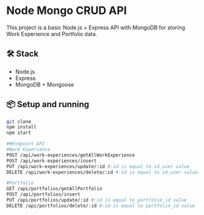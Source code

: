 # Node Mongo CRUD API
This project is a basic Node.js + Express API with MongoDB for storing Work Experience and Portfolio data.

## 🛠 Stack
- Node.js
- Express
- MongoDB + Mongoose

## 📦 Setup and running
```bash
git clone
npm install
npm start

##Endpoint API
#Work Experience
POST /api/work-experiences/getAllWorkExperience
POST /api/work-experiences/insert
PUT /api/work-experiences/update/:id #:id is equal to id_user value
DELETE /api/work-experiences/delete/:id #:id is equal to id_user value

#Portfolio
GET /api/portfolios/getAllPortfolio
POST /api/portfolios/insert
PUT /api/portfolios/update/:id #:id is equal to portfolio_id value
DELETE /api/portfolios/delete/:id #:id is equal to portfolio_id value